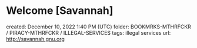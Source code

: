 # Welcome [Savannah]

created: December 10, 2022 1:40 PM (UTC)
folder: BOOKMRKS-MTHRFCKR / PIRACY-MTHRFCKR / ILLEGAL-SERVICES
tags: illegal services
url: http://savannah.gnu.org